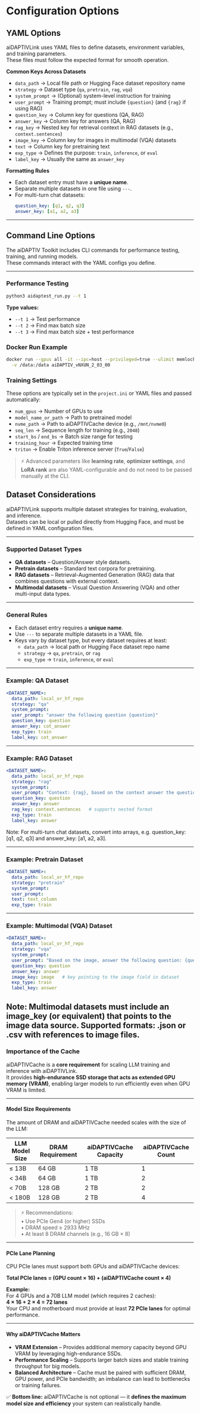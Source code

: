 # Configuration Options

## YAML Options

aiDAPTIVLink uses YAML files to define datasets, environment variables, and training parameters.  
These files must follow the expected format for smooth operation.

**Common Keys Across Datasets**
- `data_path` → Local file path or Hugging Face dataset repository name  
- `strategy` → Dataset type (`qa`, `pretrain`, `rag`, `vqa`)  
- `system_prompt` → (Optional) system-level instruction for training  
- `user_prompt` → Training prompt; must include `{question}` (and `{rag}` if using RAG)  
- `question_key` → Column key for questions (QA, RAG)  
- `answer_key` → Column key for answers (QA, RAG)  
- `rag_key` → Nested key for retrieval context in RAG datasets (e.g., `context.sentences`)  
- `image_key` → Column key for images in multimodal (VQA) datasets  
- `text` → Column key for pretraining text  
- `exp_type` → Defines the purpose: `train`, `inference`, or `eval`  
- `label_key` → Usually the same as `answer_key`  

**Formatting Rules**
- Each dataset entry must have a **unique name**.  
- Separate multiple datasets in one file using `---`.  
- For multi-turn chat datasets:  
  ```yaml
  question_key: [q1, q2, q3]
  answer_key: [a1, a2, a3]
  ```
---

## Command Line Options

The aiDAPTIV Toolkit includes CLI commands for performance testing, training, and running models.  
These commands interact with the YAML configs you define.

---

### Performance Testing

```bash
python3 aidaptest_run.py --t 1
```

**Type values:**  
- `--t 1` → Test performance  
- `--t 2` → Find max batch size  
- `--t 3` → Find max batch size + test performance

### Docker Run Example

```bash
docker run --gpus all -it --ipc=host --privileged=true --ulimit memlock=-1 \
  -v /data:/data aiDAPTIV_vNXUN_2_03_00
```

### Training Settings

These options are typically set in the `project.ini` or YAML files and passed automatically:

- `num_gpus` → Number of GPUs to use  
- `model_name_or_path` → Path to pretrained model  
- `nvme_path` → Path to aiDAPTIVCache device (e.g., `/mnt/nvme0`)  
- `seq_len` → Sequence length for training (e.g., `2048`)  
- `start_bs` / `end_bs` → Batch size range for testing  
- `training_hour` → Expected training time  
- `triton` → Enable Triton inference server (`True`/`False`)  

> ⚡ Advanced parameters like **learning rate**, **optimizer settings**, and **LoRA rank** are also YAML-configurable and do not need to be passed manually at the CLI.


## Dataset Considerations

aiDAPTIVLink supports multiple dataset strategies for training, evaluation, and inference.  
Datasets can be local or pulled directly from Hugging Face, and must be defined in YAML configuration files.

---

### Supported Dataset Types
- **QA datasets** – Question/Answer style datasets.  
- **Pretrain datasets** – Standard text corpora for pretraining.  
- **RAG datasets** – Retrieval-Augmented Generation (RAG) data that combines questions with external context.  
- **Multimodal datasets** – Visual Question Answering (VQA) and other multi-input data types.

---

### General Rules
- Each dataset entry requires a **unique name**.  
- Use `---` to separate multiple datasets in a YAML file.  
- Keys vary by dataset type, but every dataset requires at least:
  - `data_path` → local path or Hugging Face dataset repo name  
  - `strategy` → `qa`, `pretrain`, or `rag`  
  - `exp_type` → `train`, `inference`, or `eval`  

---

### Example: QA Dataset
```yaml
<DATASET_NAME>:
  data_path: local_or_hf_repo
  strategy: "qa"
  system_prompt:
  user_prompt: "answer the following question {question}"
  question_key: question
  answer_key: cot_answer
  exp_type: train
  label_key: cot_answer
```
---

### Example: RAG Dataset
```yaml
<DATASET_NAME>:
  data_path: local_or_hf_repo
  strategy: "rag"
  system_prompt:
  user_prompt: "Context: {rag}, based on the context answer the question: {question}"
  question_key: question
  answer_key: answer
  rag_key: context.sentences   # supports nested format
  exp_type: train
  label_key: answer
```
Note: For multi-turn chat datasets, convert into arrays, e.g.
question_key: [q1, q2, q3] and answer_key: [a1, a2, a3].

---

### Example: Pretrain Dataset
```yaml
<DATASET_NAME>:
  data_path: local_or_hf_repo
  strategy: "pretrain"
  system_prompt:
  user_prompt:
  text: text_column
  exp_type: train
```
---

### Example: Multimodal (VQA) Dataset
```yaml
<DATASET_NAME>:
  data_path: local_or_hf_repo
  strategy: "vqa"
  system_prompt:
  user_prompt: "Based on the image, answer the following question: {question}"
  question_key: question
  answer_key: answer
  image_key: image   # key pointing to the image field in dataset
  exp_type: train
  label_key: answer
```
Note: Multimodal datasets must include an image_key (or equivalent) that points to the image data source.
Supported formats: .json or .csv with references to image files.
---

### Importance of the Cache

aiDAPTIVCache is a **core requirement** for scaling LLM training and inference with aiDAPTIVLink.  
It provides **high-endurance SSD storage that acts as extended GPU memory (VRAM)**, enabling larger models to run efficiently even when GPU VRAM is limited.

---

#### Model Size Requirements
The amount of DRAM and aiDAPTIVCache needed scales with the size of the LLM:

| LLM Model Size | DRAM Requirement | aiDAPTIVCache Capacity | aiDAPTIVCache Count |
|----------------|------------------|-------------------------|----------------------|
| ≤ 13B          | 64 GB            | 1 TB                   | 1 |
| < 34B          | 64 GB            | 1 TB                   | 2 |
| < 70B          | 128 GB           | 2 TB                   | 2 |
| < 180B         | 128 GB           | 2 TB                   | 4 |

> ⚡ Recommendations:  
> • Use PCIe Gen4 (or higher) SSDs  
> • DRAM speed ≥ 2933 MHz  
> • At least 8 DRAM channels (e.g., 16 GB × 8)

---

#### PCIe Lane Planning
CPU PCIe lanes must support both GPUs and aiDAPTIVCache devices:

**Total PCIe lanes = (GPU count × 16) + (aiDAPTIVCache count × 4)**

**Example:**  
For 4 GPUs and a 70B LLM model (which requires 2 caches):  
**4 × 16 + 2 × 4 = 72 lanes**  
Your CPU and motherboard must provide at least **72 PCIe lanes** for optimal performance.

---

#### Why aiDAPTIVCache Matters
- **VRAM Extension** – Provides additional memory capacity beyond GPU VRAM by leveraging high-endurance SSDs.  
- **Performance Scaling** – Supports larger batch sizes and stable training throughput for big models.  
- **Balanced Architecture** – Cache must be paired with sufficient DRAM, GPU power, and PCIe bandwidth; an imbalance can lead to bottlenecks or training failures.  

✅ **Bottom line:** aiDAPTIVCache is not optional — it **defines the maximum model size and efficiency** your system can realistically handle.

